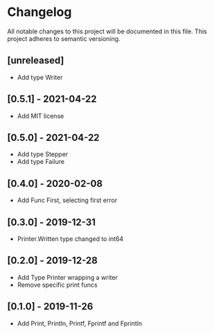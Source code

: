 # Changelog

All notable changes to this project will be documented in this file.
This project adheres to semantic versioning.

## [unreleased]

- Add type Writer

## [0.5.1] - 2021-04-22

- Add MIT license

## [0.5.0] - 2021-04-22

- Add type Stepper
- Add type Failure

## [0.4.0] - 2020-02-08

- Add Func First, selecting first error

## [0.3.0] - 2019-12-31

- Printer.Written type changed to int64

## [0.2.0] - 2019-12-28

- Add Type Printer wrapping a writer
- Remove specific print funcs

## [0.1.0] - 2019-11-26

- Add Print, Println, Printf, Fprintf and Fprintln
